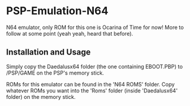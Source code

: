 # PSP-Emulation-N64

N64 emulator, only ROM for this one is Ocarina of Time for now!
More to follow at some point (yeah yeah, heard that before).

## Installation and Usage

Simply copy the Daedalusx64 folder (the one containing EBOOT.PBP) to /PSP/GAME on the PSP's memory stick.

ROMs for this emulator can be found in the 'N64 ROMS' folder. Copy whatever ROMs you want into the 'Roms' folder (inside 'Daedalusx64' folder) on the memory stick.
